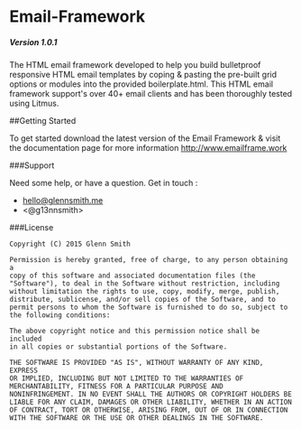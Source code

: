 # Email-Framework
##### Version 1.0.1

The HTML email framework developed to help you build bulletproof responsive HTML email templates by coping & pasting the pre-built grid options or modules into the provided boilerplate.html. This HTML email framework support's over 40+ email clients and has been thoroughly tested using Litmus. 

##Getting Started

To get started download the latest version of the Email Framework & visit the documentation page for more information http://www.emailframe.work

###Support

Need some help, or have a question.  Get in touch :

* <hello@glennsmith.me>
* <@g13nnsmith>

###License

```
Copyright (C) 2015 Glenn Smith

Permission is hereby granted, free of charge, to any person obtaining a
copy of this software and associated documentation files (the
"Software"), to deal in the Software without restriction, including
without limitation the rights to use, copy, modify, merge, publish,
distribute, sublicense, and/or sell copies of the Software, and to
permit persons to whom the Software is furnished to do so, subject to
the following conditions:

The above copyright notice and this permission notice shall be included
in all copies or substantial portions of the Software.

THE SOFTWARE IS PROVIDED "AS IS", WITHOUT WARRANTY OF ANY KIND, EXPRESS
OR IMPLIED, INCLUDING BUT NOT LIMITED TO THE WARRANTIES OF
MERCHANTABILITY, FITNESS FOR A PARTICULAR PURPOSE AND
NONINFRINGEMENT. IN NO EVENT SHALL THE AUTHORS OR COPYRIGHT HOLDERS BE
LIABLE FOR ANY CLAIM, DAMAGES OR OTHER LIABILITY, WHETHER IN AN ACTION
OF CONTRACT, TORT OR OTHERWISE, ARISING FROM, OUT OF OR IN CONNECTION
WITH THE SOFTWARE OR THE USE OR OTHER DEALINGS IN THE SOFTWARE.
```



